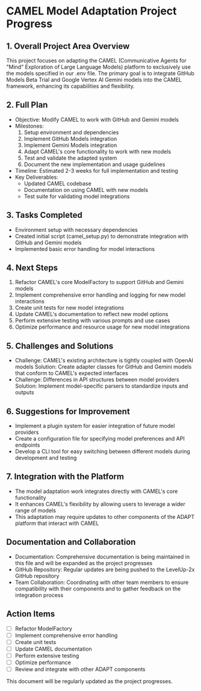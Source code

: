 # CAMEL Model Adaptation Project Progress

## 1. Overall Project Area Overview
This project focuses on adapting the CAMEL (Communicative Agents for "Mind" Exploration of Large Language Models) platform to exclusively use the models specified in our .env file. The primary goal is to integrate GitHub Models Beta Trial and Google Vertex AI Gemini models into the CAMEL framework, enhancing its capabilities and flexibility.

## 2. Full Plan
- Objective: Modify CAMEL to work with GitHub and Gemini models
- Milestones:
  1. Setup environment and dependencies
  2. Implement GitHub Models integration
  3. Implement Gemini Models integration
  4. Adapt CAMEL's core functionality to work with new models
  5. Test and validate the adapted system
  6. Document the new implementation and usage guidelines
- Timeline: Estimated 2-3 weeks for full implementation and testing
- Key Deliverables:
  - Updated CAMEL codebase
  - Documentation on using CAMEL with new models
  - Test suite for validating model integrations

## 3. Tasks Completed
- Environment setup with necessary dependencies
- Created initial script (camel_setup.py) to demonstrate integration with GitHub and Gemini models
- Implemented basic error handling for model interactions

## 4. Next Steps
1. Refactor CAMEL's core ModelFactory to support GitHub and Gemini models
2. Implement comprehensive error handling and logging for new model interactions
3. Create unit tests for new model integrations
4. Update CAMEL's documentation to reflect new model options
5. Perform extensive testing with various prompts and use cases
6. Optimize performance and resource usage for new model integrations

## 5. Challenges and Solutions
- Challenge: CAMEL's existing architecture is tightly coupled with OpenAI models
  Solution: Create adapter classes for GitHub and Gemini models that conform to CAMEL's expected interfaces
- Challenge: Differences in API structures between model providers
  Solution: Implement model-specific parsers to standardize inputs and outputs

## 6. Suggestions for Improvement
- Implement a plugin system for easier integration of future model providers
- Create a configuration file for specifying model preferences and API endpoints
- Develop a CLI tool for easy switching between different models during development and testing

## 7. Integration with the Platform
- The model adaptation work integrates directly with CAMEL's core functionality
- It enhances CAMEL's flexibility by allowing users to leverage a wider range of models
- This adaptation may require updates to other components of the ADAPT platform that interact with CAMEL

## Documentation and Collaboration
- Documentation: Comprehensive documentation is being maintained in this file and will be expanded as the project progresses
- GitHub Repository: Regular updates are being pushed to the LevelUp-2x GitHub repository
- Team Collaboration: Coordinating with other team members to ensure compatibility with their components and to gather feedback on the integration process

## Action Items
- [ ] Refactor ModelFactory
- [ ] Implement comprehensive error handling
- [ ] Create unit tests
- [ ] Update CAMEL documentation
- [ ] Perform extensive testing
- [ ] Optimize performance
- [ ] Review and integrate with other ADAPT components

This document will be regularly updated as the project progresses.